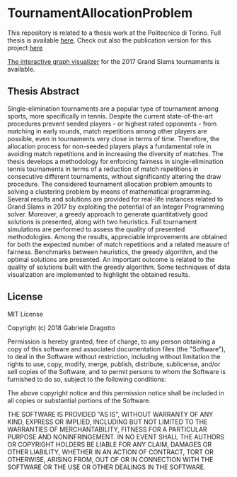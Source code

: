 # TournamentAllocationProblem

This repository is related to a thesis work at the Politecnico di Torino.
Full thesis is available [here](http://dragotto.net/Thesis_BSc.pdf).
Check out also the publication version for this project [here](https://github.com/ALCO-PoliTO/TournamentAllocationProblem)

[The interactive graph visualizer](https://gdragotto.github.io/TournamentAllocationProblem/#) for the 2017 Grand Slams tournaments is available.

## Thesis Abstract

Single-elimination tournaments are a popular type of tournament among sports, more specifically in tennis. Despite the current state-of-the-art procedures prevent seeded players - or highest rated opponents - from matching in early rounds, match repetitions among other players are possible, even in tournaments very close in terms of time. Therefore, the allocation process for non-seeded players plays a fundamental role in avoiding match repetitions and in increasing the diversity of matches. The thesis develops a methodology for enforcing fairness in single-elimination tennis tournaments in terms of a reduction of match repetitions in consecutive different tournaments, without significantly altering the draw procedure. The considered tournament allocation problem amounts to solving a clustering problem by means of mathematical programming. Several results and solutions are provided for real-life instances related to Grand Slams in 2017 by exploiting the potential of an Integer Programming solver. Moreover, a greedy approach to generate quantitatively good solutions is presented, along with two heuristics. Full tournament simulations are performed to assess the quality of presented methodologies. Among the results, appreciable improvements are obtained for both the expected number of match repetitions and a related measure of fairness. Benchmarks between heuristics, the greedy algorithm, and the optimal solutions are presented. An important outcome is related to the quality of solutions built with the greedy algorithm. Some techniques of data visualization are implemented to highlight the obtained results.

## License

MIT License

Copyright (c) 2018 Gabriele Dragotto

Permission is hereby granted, free of charge, to any person obtaining a copy
of this software and associated documentation files (the "Software"), to deal
in the Software without restriction, including without limitation the rights
to use, copy, modify, merge, publish, distribute, sublicense, and/or sell
copies of the Software, and to permit persons to whom the Software is
furnished to do so, subject to the following conditions:

The above copyright notice and this permission notice shall be included in all
copies or substantial portions of the Software.

THE SOFTWARE IS PROVIDED "AS IS", WITHOUT WARRANTY OF ANY KIND, EXPRESS OR
IMPLIED, INCLUDING BUT NOT LIMITED TO THE WARRANTIES OF MERCHANTABILITY,
FITNESS FOR A PARTICULAR PURPOSE AND NONINFRINGEMENT. IN NO EVENT SHALL THE
AUTHORS OR COPYRIGHT HOLDERS BE LIABLE FOR ANY CLAIM, DAMAGES OR OTHER
LIABILITY, WHETHER IN AN ACTION OF CONTRACT, TORT OR OTHERWISE, ARISING FROM,
OUT OF OR IN CONNECTION WITH THE SOFTWARE OR THE USE OR OTHER DEALINGS IN THE
SOFTWARE.
